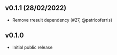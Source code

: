 ## v0.1.1 (28/02/2022)

- Remove rresult dependency (#27, @patricoferris)

## v0.1.0

- Initial public release